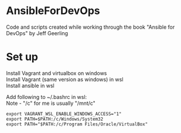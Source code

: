 # AnsibleForDevOps
Code and scripts created while working through the book "Ansible for DevOps" by Jeff Geerling  

# Set up
Install Vagrant and virtualbox on windows  
Install Vagrant (same version as windows) in wsl  
Install ansible in wsl  

Add following to ~/.bashrc in wsl:  
Note - "/c" for me is usually "/mnt/c"  

```
export VAGRANT_WSL_ENABLE_WINDOWS_ACCESS="1"
export PATH=$PATH:/c/Windows/System32
export PATH="$PATH:/c/Program Files/Oracle/VirtualBox"
```
